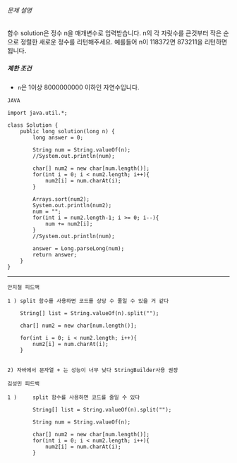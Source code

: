 ###### 문제 설명

함수 solution은 정수 n을 매개변수로 입력받습니다. n의 각 자릿수를 큰것부터 작은 순으로 정렬한 새로운 정수를 리턴해주세요. 예를들어 n이 118372면 873211을 리턴하면 됩니다.

##### 제한 조건

-   `n`은 1이상 8000000000 이하인 자연수입니다.


```
JAVA

import java.util.*;

class Solution {
    public long solution(long n) {
        long answer = 0;
        
        String num = String.valueOf(n);
        //System.out.println(num);
        
        char[] num2 = new char[num.length()];
        for(int i = 0; i < num2.length; i++){
            num2[i] = num.charAt(i);
        }
        
        Arrays.sort(num2);
        System.out.println(num2);
        num = "";
        for(int i = num2.length-1; i >= 0; i--){
            num += num2[i];
        }
        //System.out.println(num);
        
        answer = Long.parseLong(num);
        return answer;
    }
}
```

-----------------------------------------------------

```
안지철 피드백

1 ) split 함수를 사용하면 코드를 상당 수 줄일 수 있을 거 같다

	String[] list = String.valueOf(n).split("");

	char[] num2 = new char[num.length()];
	
	for(int i = 0; i < num2.length; i++){
	    num2[i] = num.charAt(i);
	}


2) 자바에서 문자열 + 는 성능이 너무 낮다 StringBuilder사용 권장

```

~~~
김성민 피드백

1 )     split 함수를 사용하면 코드를 줄일 수 있다

		String[] list = String.valueOf(n).split("");

        String num = String.valueOf(n);
        
        char[] num2 = new char[num.length()];
        for(int i = 0; i < num2.length; i++){
            num2[i] = num.charAt(i);
        }
~~~